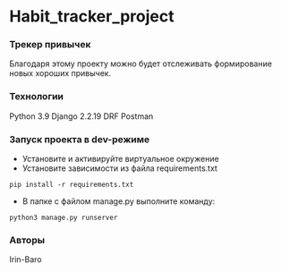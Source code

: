 # Habit_tracker_project
### Трекер привычек
Благодаря этому проекту можно будет отслеживать формирование новых хороших привычек.
### Технологии
Python 3.9
Django 2.2.19
DRF
Postman
### Запуск проекта в dev-режиме
- Установите и активируйте виртуальное окружение
- Установите зависимости из файла requirements.txt
```
pip install -r requirements.txt
``` 
- В папке с файлом manage.py выполните команду:
```
python3 manage.py runserver
```
### Авторы
Irin-Baro 
